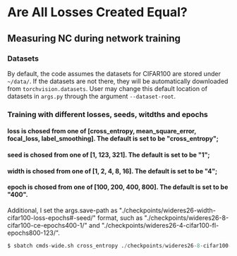 # Are All Losses Created Equal?

## Measuring NC during network training

### Datasets

By default, the code assumes the datasets for CIFAR100 are stored under `~/data/`. If the datasets are not there, they will be automatically downloaded from `torchvision.datasets`. User may change this default location of datasets in `args.py` through the argument `--dataset-root`.

### Training with different losses, seeds, witdths and epochs
#### loss is chosed from one of [cross_entropy, mean_square_error, focal_loss, label_smoothing]. The default is set to be "cross_entropy";
#### seed is chosed from one of [1, 123, 321]. The default is set to be "1";
#### width is chosed from one of [1, 2, 4, 8, 16]. The default is set to be "4";
#### epoch is chosed from one of [100, 200, 400, 800]. The default is set to be "400".
Additional, I set the args.save-path as "./checkpoints/wideres26-width-cifar100-loss-epochs#-seed/" format, such as "./checkpoints/wideres26-8-cifar100-ce-epochs400-1/" and "./checkpoints/wideres26-4-cifar100-fl-epochs800-123/". 

~~~python
$ sbatch cmds-wide.sh cross_entropy ./checkpoints/wideres26-8-cifar100-ce-epochs400-1/ 1 8 400
~~~
